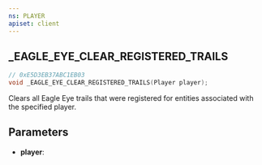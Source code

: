 ```yaml
---
ns: PLAYER
apiset: client
---
```

## _EAGLE_EYE_CLEAR_REGISTERED_TRAILS

```c
// 0xE5D3EB37ABC1EB03
void _EAGLE_EYE_CLEAR_REGISTERED_TRAILS(Player player);
```

Clears all Eagle Eye trails that were registered for entities associated with the specified player.

## Parameters
* **player**:



